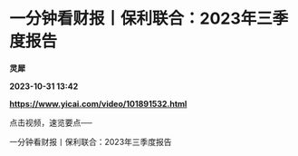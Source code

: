# 一分钟看财报丨保利联合：2023年三季度报告
**灵犀**

**2023-10-31 13:42**

**https://www.yicai.com/video/101891532.html**

点击视频，速览要点──

一分钟看财报丨保利联合：2023年三季度报告